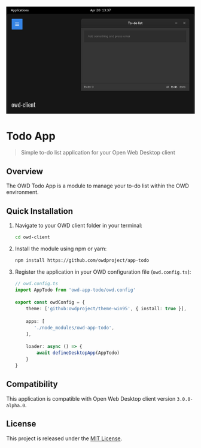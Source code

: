 <p align="center">
  <img src="assets/screenshot.png" alt="OWD Todo App" />
</p>

# Todo App

> Simple to-do list application for your Open Web Desktop client

## Overview

The OWD Todo App is a module to manage your to-do list within the OWD environment.

## Quick Installation

1. Navigate to your OWD client folder in your terminal:
    ```bash
    cd owd-client
    ```
2. Install the module using npm or yarn:
    ```bash
    npm install https://github.com/owdproject/app-todo
    ```
3. Register the application in your OWD configuration file (`owd.config.ts`):
    ```typescript
    // owd.config.ts
    import AppTodo from 'owd-app-todo/owd.config'
    
    export const owdConfig = {
        theme: ['github:owdproject/theme-win95', { install: true }],
    
        apps: [
           './node_modules/owd-app-todo',
        ],
    
        loader: async () => {
            await defineDesktopApp(AppTodo)
        }
    }
    ```

## Compatibility

This application is compatible with Open Web Desktop client version `3.0.0-alpha.0`.

## License

This project is released under the [MIT License](LICENSE).